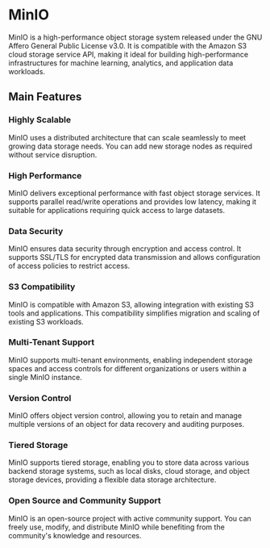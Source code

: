 # MinIO

MinIO is a high-performance object storage system released under the GNU Affero General Public License v3.0. It is compatible with the Amazon S3 cloud storage service API, making it ideal for building high-performance infrastructures for machine learning, analytics, and application data workloads.

## Main Features

### Highly Scalable

MinIO uses a distributed architecture that can scale seamlessly to meet growing data storage needs. You can add new storage nodes as required without service disruption.

### High Performance

MinIO delivers exceptional performance with fast object storage services. It supports parallel read/write operations and provides low latency, making it suitable for applications requiring quick access to large datasets.

### Data Security

MinIO ensures data security through encryption and access control. It supports SSL/TLS for encrypted data transmission and allows configuration of access policies to restrict access.

### S3 Compatibility

MinIO is compatible with Amazon S3, allowing integration with existing S3 tools and applications. This compatibility simplifies migration and scaling of existing S3 workloads.

### Multi-Tenant Support

MinIO supports multi-tenant environments, enabling independent storage spaces and access controls for different organizations or users within a single MinIO instance.

### Version Control

MinIO offers object version control, allowing you to retain and manage multiple versions of an object for data recovery and auditing purposes.

### Tiered Storage

MinIO supports tiered storage, enabling you to store data across various backend storage systems, such as local disks, cloud storage, and object storage devices, providing a flexible data storage architecture.

### Open Source and Community Support

MinIO is an open-source project with active community support. You can freely use, modify, and distribute MinIO while benefiting from the community's knowledge and resources.